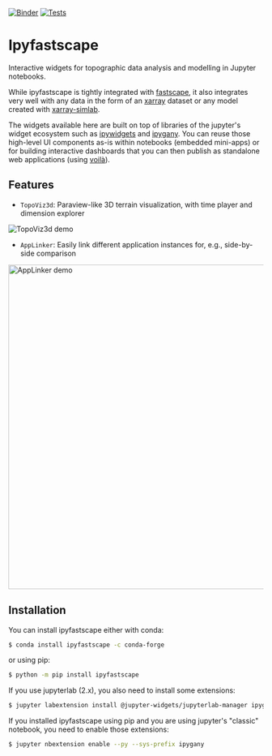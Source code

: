 [![Binder](https://mybinder.org/badge_logo.svg)](https://mybinder.org/v2/gh/fastscape-lem/fastscape-demo/master?urlpath=lab/tree/ipyfastscape)
[![Tests](https://github.com/fastscape-lem/ipyfastscape/actions/workflows/tests.yml/badge.svg)](https://github.com/fastscape-lem/ipyfastscape/actions)

# Ipyfastscape

Interactive widgets for topographic data analysis and modelling in Jupyter notebooks.

While ipyfastscape is tightly integrated with [fastscape](https://github.com/fastscape-lem/fastscape),
it also integrates very well with any data in the form of an [xarray](https://github.com/pydata/xarray)
dataset or any model created with [xarray-simlab](https://github.com/benbovy/xarray-simlab).

The widgets available here are built on top of libraries of the jupyter's widget
ecosystem such as [ipywidgets](https://github.com/jupyter-widgets/ipywidgets)
and [ipygany](https://github.com/QuantStack/ipygany). You can reuse those
high-level UI components as-is within notebooks (embedded mini-apps) or for
building interactive dashboards that you can then publish as standalone web
applications (using [voilà](https://github.com/voila-dashboards/voila)).

## Features

- `TopoViz3d`: Paraview-like 3D terrain visualization, with time player and dimension explorer

![TopoViz3d demo](https://user-images.githubusercontent.com/4160723/95083363-b4e02800-071c-11eb-939d-463ebb8342a2.gif)

- `AppLinker`: Easily link different application instances for, e.g., side-by-side comparison

<img src="https://user-images.githubusercontent.com/4160723/95762839-8af3ac00-0cae-11eb-8080-0472e7e6b9d6.gif" width="640" title="AppLinker demo">

## Installation

You can install ipyfastscape either with conda:

``` sh
$ conda install ipyfastscape -c conda-forge
```

or using pip:

``` sh
$ python -m pip install ipyfastscape
```

If you use jupyterlab (2.x), you also need to install some extensions:

``` sh
$ jupyter labextension install @jupyter-widgets/jupyterlab-manager ipygany
```

If you installed ipyfastscape using pip and you are using jupyter's "classic"
notebook, you need to enable those extensions:

``` sh
$ jupyter nbextension enable --py --sys-prefix ipygany
```

